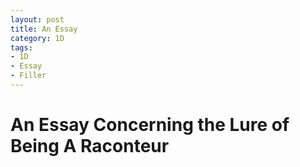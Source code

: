 ```yaml
---
layout: post
title: An Essay
category: 1D
tags:
- 1D
- Essay
- Filler
---
```


# An Essay Concerning the Lure of Being A Raconteur
